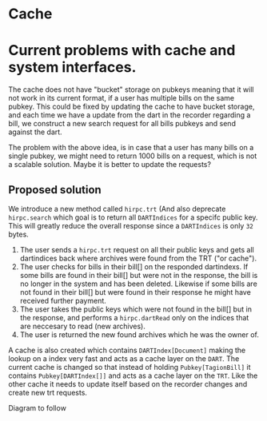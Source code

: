 # Cache

# Current problems with cache and system interfaces.
The cache does not have "bucket" storage on pubkeys meaning that it will not work in its current format, if a user has multiple bills on the same pubkey.
This could be fixed by updating the cache to have bucket storage, and each time we have a update from the dart in the recorder regarding a bill, we construct a new search request for all bills pubkeys and send against the dart.

The problem with the above idea, is in case that a user has many bills on a single pubkey, we might need to return 1000 bills on a request, which is not a scalable solution. Maybe it is better to update the requests?


## Proposed solution
We introduce a new method called `hirpc.trt` (And also deprecate `hirpc.search` which goal is to return all `DARTIndices` for a specifc public key. This will greatly reduce the overall response since a `DARTIndices` is only `32` bytes.

1. The user sends a `hirpc.trt` request on all their public keys and gets all dartindices back where archives were found from the TRT ("or cache"). 
2. The user checks for bills in their bill[] on the responded dartindexs. If some bills are found in their bill[] but were not in the response, the bill is no longer in the system and has been deleted. Likewise if some bills are not found in their bill[] but were found in their response he might have received further payment.
3. The user takes the public keys which were not found in the bill[] but in the response, and performs a `hirpc.dartRead` only on the indices that are neccesary to read (new archives).
4. The user is returned the new found archives which he was the owner of. 


A cache is also created which contains `DARTIndex[Document]` making the lookup on a index very fast and acts as a cache layer on the `DART`.
The current cache is changed so that instead of holding `Pubkey[TagionBill]` it contains `Pubkey[DARTIndex[]]` and acts as a cache layer on the `TRT`. Like the other cache it needs to update itself based on the recorder changes and create new trt requests.


Diagram to follow
